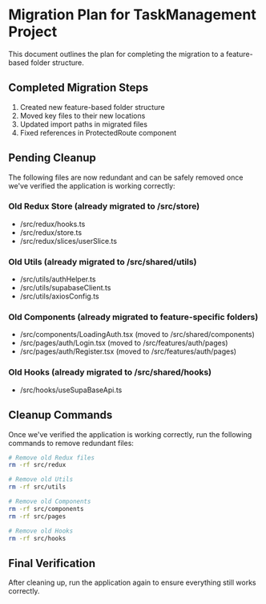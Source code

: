 # Migration Plan for TaskManagement Project

This document outlines the plan for completing the migration to a feature-based folder structure.

## Completed Migration Steps
1. Created new feature-based folder structure
2. Moved key files to their new locations
3. Updated import paths in migrated files
4. Fixed references in ProtectedRoute component

## Pending Cleanup
The following files are now redundant and can be safely removed once we've verified the application is working correctly:

### Old Redux Store (already migrated to /src/store)
- /src/redux/hooks.ts
- /src/redux/store.ts
- /src/redux/slices/userSlice.ts

### Old Utils (already migrated to /src/shared/utils)
- /src/utils/authHelper.ts
- /src/utils/supabaseClient.ts
- /src/utils/axiosConfig.ts

### Old Components (already migrated to feature-specific folders)
- /src/components/LoadingAuth.tsx (moved to /src/shared/components)
- /src/pages/auth/Login.tsx (moved to /src/features/auth/pages)
- /src/pages/auth/Register.tsx (moved to /src/features/auth/pages)

### Old Hooks (already migrated to /src/shared/hooks)
- /src/hooks/useSupaBaseApi.ts

## Cleanup Commands
Once we've verified the application is working correctly, run the following commands to remove redundant files:

```bash
# Remove old Redux files
rm -rf src/redux

# Remove old Utils
rm -rf src/utils

# Remove old Components
rm -rf src/components
rm -rf src/pages

# Remove old Hooks
rm -rf src/hooks
```

## Final Verification
After cleaning up, run the application again to ensure everything still works correctly.
